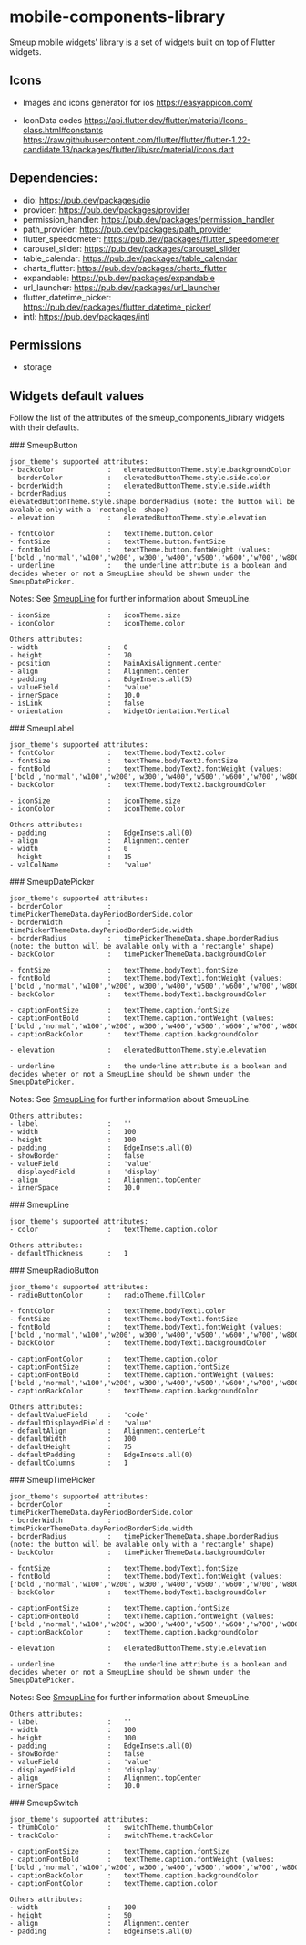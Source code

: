 # mobile-components-library
Smeup mobile widgets' library is a set of widgets built on top of Flutter widgets.

## Icons

- Images and icons generator for ios
    https://easyappicon.com/   

- IconData codes
    https://api.flutter.dev/flutter/material/Icons-class.html#constants
    https://raw.githubusercontent.com/flutter/flutter/flutter-1.22-candidate.13/packages/flutter/lib/src/material/icons.dart
    
## Dependencies:
- dio:                      https://pub.dev/packages/dio
- provider:                 https://pub.dev/packages/provider
- permission_handler:       https://pub.dev/packages/permission_handler
- path_provider:            https://pub.dev/packages/path_provider
- flutter_speedometer:      https://pub.dev/packages/flutter_speedometer
- carousel_slider:          https://pub.dev/packages/carousel_slider
- table_calendar:           https://pub.dev/packages/table_calendar
- charts_flutter:           https://pub.dev/packages/charts_flutter
- expandable:               https://pub.dev/packages/expandable
- url_launcher:             https://pub.dev/packages/url_launcher
- flutter_datetime_picker:  https://pub.dev/packages/flutter_datetime_picker/
- intl:                     https://pub.dev/packages/intl

## Permissions

- storage

## Widgets default values
Follow the list of the attributes of the smeup_components_library widgets with their defaults.

<a name="SmeupButton">
### SmeupButton
</a>

    json_theme's supported attributes:
    - backColor             :   elevatedButtonTheme.style.backgroundColor
    - borderColor           :   elevatedButtonTheme.style.side.color
    - borderWidth           :   elevatedButtonTheme.style.side.width
    - borderRadius          :   elevatedButtonTheme.style.shape.borderRadius (note: the button will be avalable only with a 'rectangle' shape)
    - elevation             :   elevatedButtonTheme.style.elevation

    - fontColor             :   textTheme.button.color
    - fontSize              :   textTheme.button.fontSize
    - fontBold              :   textTheme.button.fontWeight (values: ['bold','normal','w100','w200','w300','w400','w500','w600','w700','w800','w900'])
    - underline             :   the underline attribute is a boolean and decides wheter or not a SmeupLine should be shown under the SmeupDatePicker. 

   Notes:
    See [SmeupLine](#SmeupLine) for further information about SmeupLine. 

    - iconSize              :   iconTheme.size
    - iconColor             :   iconTheme.color

    Others attributes:
    - width                 :   0
    - height                :   70
    - position              :   MainAxisAlignment.center
    - align                 :   Alignment.center
    - padding               :   EdgeInsets.all(5)
    - valueField            :   'value'
    - innerSpace            :   10.0
    - isLink                :   false
    - orientation           :   WidgetOrientation.Vertical

<a name="SmeupLabel">
### SmeupLabel
</a>

    json_theme's supported attributes:
    - fontColor             :   textTheme.bodyText2.color
    - fontSize              :   textTheme.bodyText2.fontSize
    - fontBold              :   textTheme.bodyText2.fontWeight (values: ['bold','normal','w100','w200','w300','w400','w500','w600','w700','w800','w900'])
    - backColor             :   textTheme.bodyText2.backgroundColor

    - iconSize              :   iconTheme.size
    - iconColor             :   iconTheme.color

    Others attributes:
    - padding               :   EdgeInsets.all(0)
    - align                 :   Alignment.center
    - width                 :   0
    - height                :   15
    - valColName            :   'value'

<a name="SmeupDatePicker">
### SmeupDatePicker
</a>

    json_theme's supported attributes:
    - borderColor           :   timePickerThemeData.dayPeriodBorderSide.color
    - borderWidth           :   timePickerThemeData.dayPeriodBorderSide.width
    - borderRadius          :   timePickerThemeData.shape.borderRadius (note: the button will be avalable only with a 'rectangle' shape)
    - backColor             :   timePickerThemeData.backgroundColor

    - fontSize              :   textTheme.bodyText1.fontSize
    - fontBold              :   textTheme.bodyText1.fontWeight (values: ['bold','normal','w100','w200','w300','w400','w500','w600','w700','w800','w900'])
    - backColor             :   textTheme.bodyText1.backgroundColor

    - captionFontSize       :   textTheme.caption.fontSize
    - captionFontBold       :   textTheme.caption.fontWeight (values: ['bold','normal','w100','w200','w300','w400','w500','w600','w700','w800','w900'])
    - captionBackColor      :   textTheme.caption.backgroundColor

    - elevation             :   elevatedButtonTheme.style.elevation

    - underline             :   the underline attribute is a boolean and decides wheter or not a SmeupLine should be shown under the SmeupDatePicker. 

   Notes:
    See [SmeupLine](#SmeupLine) for further information about SmeupLine. 

    Others attributes:
    - label                 :   ''
    - width                 :   100
    - height                :   100
    - padding               :   EdgeInsets.all(0)
    - showBorder            :   false
    - valueField            :   'value'
    - displayedField        :   'display'
    - align                 :   Alignment.topCenter
    - innerSpace            :   10.0

<a name="SmeupLine">
### SmeupLine
</a>

    json_theme's supported attributes:
    - color                 :   textTheme.caption.color

    Others attributes:
    - defaultThickness      :   1
    
<a name="SmeupRadioButton">
### SmeupRadioButton
</a>

    json_theme's supported attributes:
    - radioButtonColor      :   radioTheme.fillColor

    - fontColor             :   textTheme.bodyText1.color
    - fontSize              :   textTheme.bodyText1.fontSize
    - fontBold              :   textTheme.bodyText1.fontWeight (values: ['bold','normal','w100','w200','w300','w400','w500','w600','w700','w800','w900'])
    - backColor             :   textTheme.bodyText1.backgroundColor

    - captionFontColor      :   textTheme.caption.color
    - captionFontSize       :   textTheme.caption.fontSize
    - captionFontBold       :   textTheme.caption.fontWeight (values: ['bold','normal','w100','w200','w300','w400','w500','w600','w700','w800','w900'])
    - captionBackColor      :   textTheme.caption.backgroundColor

    Others attributes:
    - defaultValueField     :   'code'
    - defaultDisplayedField :   'value'
    - defaultAlign          :   Alignment.centerLeft
    - defaultWidth          :   100
    - defaultHeight         :   75
    - defaultPadding        :   EdgeInsets.all(0)
    - defaultColumns        :   1


<a name="SmeupTimePicker">
### SmeupTimePicker
</a>

    json_theme's supported attributes:
    - borderColor           :   timePickerThemeData.dayPeriodBorderSide.color
    - borderWidth           :   timePickerThemeData.dayPeriodBorderSide.width
    - borderRadius          :   timePickerThemeData.shape.borderRadius (note: the button will be avalable only with a 'rectangle' shape)
    - backColor             :   timePickerThemeData.backgroundColor

    - fontSize              :   textTheme.bodyText1.fontSize
    - fontBold              :   textTheme.bodyText1.fontWeight (values: ['bold','normal','w100','w200','w300','w400','w500','w600','w700','w800','w900'])
    - backColor             :   textTheme.bodyText1.backgroundColor

    - captionFontSize       :   textTheme.caption.fontSize
    - captionFontBold       :   textTheme.caption.fontWeight (values: ['bold','normal','w100','w200','w300','w400','w500','w600','w700','w800','w900'])
    - captionBackColor      :   textTheme.caption.backgroundColor

    - elevation             :   elevatedButtonTheme.style.elevation

    - underline             :   the underline attribute is a boolean and decides wheter or not a SmeupLine should be shown under the SmeupDatePicker. 

   Notes:
    See [SmeupLine](#SmeupLine) for further information about SmeupLine. 

    Others attributes:
    - label                 :   ''
    - width                 :   100
    - height                :   100
    - padding               :   EdgeInsets.all(0)
    - showBorder            :   false
    - valueField            :   'value'
    - displayedField        :   'display'
    - align                 :   Alignment.topCenter
    - innerSpace            :   10.0

<a name="SmeupSwitch">
### SmeupSwitch
</a>

    json_theme's supported attributes:
    - thumbColor            :   switchTheme.thumbColor
    - trackColor            :   switchTheme.trackColor

    - captionFontSize       :   textTheme.caption.fontSize
    - captionFontBold       :   textTheme.caption.fontWeight (values: ['bold','normal','w100','w200','w300','w400','w500','w600','w700','w800','w900'])
    - captionBackColor      :   textTheme.caption.backgroundColor
    - captionFontColor      :   textTheme.caption.color

    Others attributes:
    - width                 :   100
    - height                :   50
    - align                 :   Alignment.center
    - padding               :   EdgeInsets.all(0)